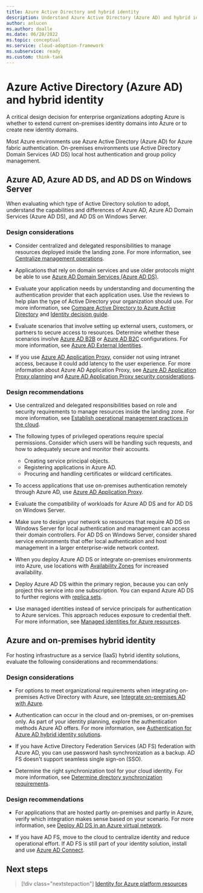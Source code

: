 ```yaml
---
title: Azure Active Directory and hybrid identity
description: Understand Azure Active Directory (Azure AD) and hybrid identity considerations and recommendations.
author: anlucen
ms.author: doalle
ms.date: 06/28/2022
ms.topic: conceptual
ms.service: cloud-adoption-framework
ms.subservice: ready
ms.custom: think-tank
---
```


# Azure Active Directory (Azure AD) and hybrid identity

A critical design decision for enterprise organizations adopting Azure is whether to extend current on-premises identity domains into Azure or to create new identity domains.

Most Azure environments use Azure Active Directory (Azure AD) for Azure fabric authentication. On-premises environments use Active Directory Domain Services (AD DS) local host authentication and group policy management.

## Azure AD, Azure AD DS, and AD DS on Windows Server

When evaluating which type of Active Directory solution to adopt, understand the capabilities and differences of Azure AD, Azure AD Domain Services (Azure AD DS), and AD DS on Windows Server.

### Design considerations

- Consider centralized and delegated responsibilities to manage resources deployed inside the landing zone. For more information, see [Centralize management operations](../../../manage/centralize-operations.md).

- Applications that rely on domain services and use older protocols might be able to use [Azure AD Domain Services (Azure AD DS)](/azure/active-directory-domain-services).

- Evaluate your application needs by understanding and documenting the authentication provider that each application uses. Use the reviews to help plan the type of Active Directory your organization should use. For more information, see [Compare Active Directory to Azure Active Directory](/azure/active-directory/fundamentals/active-directory-compare-azure-ad-to-ad) and [Identity decision guide](../../../decision-guides/identity/index.md).

- Evaluate scenarios that involve setting up external users, customers, or partners to secure access to resources. Determine whether these scenarios involve [Azure AD B2B](/azure/active-directory/external-identities/what-is-b2b) or [Azure AD B2C](/azure/active-directory-b2c/overview) configurations. For more information, see [Azure AD External Identities](/azure/active-directory/external-identities/external-identities-overview).

- If you use [Azure AD Application Proxy](/azure/active-directory/app-proxy/application-proxy), consider not using intranet access, because it could add latency to the user experience. For more information about Azure AD Application Proxy, see [Azure AD Application Proxy planning](/azure/active-directory/app-proxy/application-proxy-deployment-plan#plan-your-implementation) and [Azure AD Application Proxy security considerations](/azure/active-directory/app-proxy/application-proxy-security).

### Design recommendations

- Use centralized and delegated responsibilities based on role and security requirements to manage resources inside the landing zone. For more information, see [Establish operational management practices in the cloud](../../../manage/best-practices.md).

- The following types of privileged operations require special permissions. Consider which users will be handling such requests, and how to adequately secure and monitor their accounts.

  - Creating service principal objects.
  - Registering applications in Azure AD.
  - Procuring and handling certificates or wildcard certificates.

- To access applications that use on-premises authentication remotely through Azure AD, use [Azure AD Application Proxy](/azure/active-directory/app-proxy/application-proxy).

- Evaluate the compatibility of workloads for Azure AD DS and for AD DS on Windows Server.

- Make sure to design your network so resources that require AD DS on Windows Server for local authentication and management can access their domain controllers. For AD DS on Windows Server, consider shared service environments that offer local authentication and host management in a larger enterprise-wide network context.

- When you deploy Azure AD DS or integrate on-premises environments into Azure, use locations with [Availability Zones](/azure/availability-zones/az-overview) for increased availability.

- Deploy Azure AD DS within the primary region, because you can only project this service into one subscription. You can expand Azure AD DS to further regions with [replica sets](/azure/active-directory-domain-services/concepts-replica-sets).

- Use managed identities instead of service principals for authentication to Azure services. This approach reduces exposure to credential theft. For more information, see [Managed identities for Azure resources](/azure/active-directory/managed-identities-azure-resources/overview).

## Azure and on-premises hybrid identity

For hosting infrastructure as a service (IaaS) hybrid identity solutions, evaluate the following considerations and recommendations:

### Design considerations

- For options to meet organizational requirements when integrating on-premises Active Directory with Azure, see [Integrate on-premises AD with Azure](/azure/architecture/reference-architectures/identity).

- Authentication can occur in the cloud and on-premises, or on-premises only. As part of your identity planning, explore the authentication methods Azure AD offers. For more information, see [Authentication for Azure AD hybrid identity solutions](/azure/active-directory/hybrid/choose-ad-authn?toc=/azure/architecture/toc.json&bc=/azure/architecture/bread/toc.json).

- If you have Active Directory Federation Services (AD FS) federation with Azure AD, you can use password hash synchronization as a backup. AD FS doesn't support seamless single sign-on (SSO).

- Determine the right synchronization tool for your cloud identity. For more information, see [Determine directory synchronization requirements](/azure/active-directory/hybrid/plan-hybrid-identity-design-considerations-directory-sync-requirements).

### Design recommendations

- For applications that are hosted partly on-premises and partly in Azure, verify which integration makes sense based on your scenario. For more information, see [Deploy AD DS in an Azure virtual network](/azure/architecture/reference-architectures/identity/adds-extend-domain).

- If you have AD FS, move to the cloud to centralize identity and reduce operational effort. If AD FS is still part of your identity solution, install and use [Azure AD Connect](/azure/active-directory/hybrid/whatis-azure-ad-connect).

## Next steps

> [!div class="nextstepaction"]
> [Identity for Azure platform resources](identity-access-platform-access.md)
